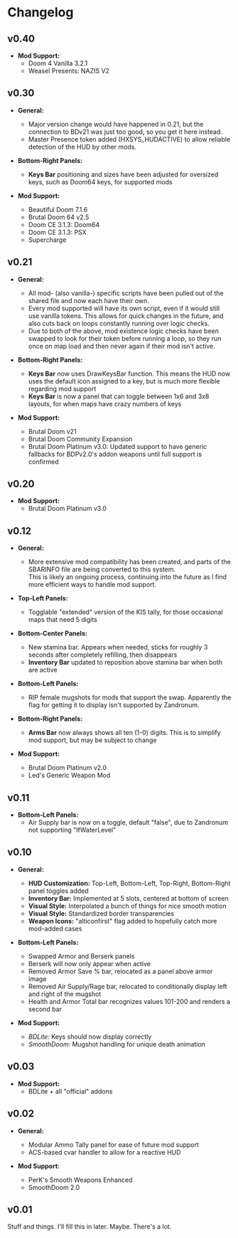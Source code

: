 # Changelog

## v0.40

- **Mod Support:**
  - Doom 4 Vanilla 3.2.1
  - Weasel Presents: NAZIS V2

## v0.30

- **General:**
  - Major version change would have happened in 0.21, but the connection to BDv21 was just too good, so you get it here instead.
  - Master Presence token added (HXSYS_HUDACTIVE) to allow reliable detection of the HUD by other mods.

- **Bottom-Right Panels:**
  - **Keys Bar** positioning and sizes have been adjusted for oversized keys, such as Doom64 keys, for supported mods

- **Mod Support:**
  - Beautiful Doom 7.1.6
  - Brutal Doom 64 v2.5
  - Doom CE 3.1.3: Doom64
  - Doom CE 3.1.3: PSX
  - Supercharge

## v0.21

- **General:**
  - All mod- (also vanilla-) specific scripts have been pulled out of the shared file and now each have their own.
  - Every mod supported will have its own script, even if it would still use vanilla tokens. This allows for quick changes in the future, and also cuts back on loops constantly running over logic checks.
  - Due to both of the above, mod existence logic checks have been swapped to look for their token before running a loop, so they run once on map load and then never again if their mod isn't active.

- **Bottom-Right Panels:**
  - **Keys Bar** now uses DrawKeysBar function. This means the HUD now uses the default icon assigned to a key, but is much more flexible regarding mod support
  - **Keys Bar** is now a panel that can toggle between 1x6 and 3x8 layouts, for when maps have crazy numbers of keys

- **Mod Support:**
  - Brutal Doom v21
  - Brutal Doom Community Expansion
  - Brutal Doom Platinum v3.0: Updated support to have generic fallbacks for BDPv2.0's addon weapons until full support is confirmed

## v0.20

- **Mod Support:**
  - Brutal Doom Platinum v3.0

## v0.12

- **General:**
  - More extensive mod compatibility has been created, and parts of the SBARINFO file are being converted to this system.  
  This is likely an ongoing process, continuing into the future as I find more efficient ways to handle mod support.

- **Top-Left Panels:**
  - Togglable "extended" version of the KIS tally, for those occasional maps that need 5 digits

- **Bottom-Center Panels:**
  - New stamina bar. Appears when needed, sticks for roughly 3 seconds after completely refilling, then disappears
  - **Inventory Bar** updated to reposition above stamina bar when both are active

- **Bottom-Left Panels:**
  - RIP female mugshots for mods that support the swap. Apparently the flag for getting it to display isn't supported by Zandronum.

- **Bottom-Right Panels:**
  - **Arms Bar** now always shows all ten (1-0) digits. This is to simplify mod support, but may be subject to change

- **Mod Support:**
  - Brutal Doom Platinum v2.0
  - Led's Generic Weapon Mod

## v0.11

- **Bottom-Left Panels:**
  - Air Supply bar is now on a toggle, default "false", due to Zandronum not supporting "IfWaterLevel"

## v0.10

- **General:**
  - **HUD Customization:** Top-Left, Bottom-Left, Top-Right, Bottom-Right panel toggles added
  - **Inventory Bar:** Implemented at 5 slots, centered at bottom of screen
  - **Visual Style:** Interpolated a bunch of things for nice smooth motion
  - **Visual Style:** Standardized border transparencies
  - **Weapon Icons:** "alticonfirst" flag added to hopefully catch more mod-added cases

- **Bottom-Left Panels:**
  - Swapped Armor and Berserk panels
  - Berserk will now only appear when active
  - Removed Armor Save % bar, relocated as a panel above armor image
  - Removed Air Supply/Rage bar, relocated to conditionally display left and right of the mugshot
  - Health and Armor Total bar recognizes values 101-200 and renders a second bar

- **Mod Support:**
  - _BDLite:_ Keys should now display correctly
  - _SmoothDoom:_ Mugshot handling for unique death animation

## v0.03

- **Mod Support:**  
  - BDLite + all "official" addons

## v0.02

- **General:**
  - Modular Ammo Tally panel for ease of future mod support
  - ACS-based cvar handler to allow for a reactive HUD

- **Mod Support:**
  - PerK's Smooth Weapons Enhanced
  - SmoothDoom 2.0

## v0.01

Stuff and things. I'll fill this in later. Maybe. There's a lot.
